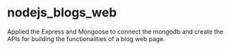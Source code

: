 # nodejs_blogs_web
Applied the Express and Mongoose to connect the mongodb and create the APIs for building the functionalities of a blog web page.
